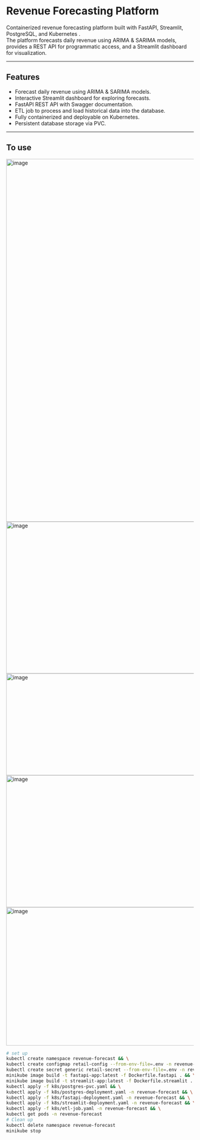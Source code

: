 # Revenue Forecasting Platform

Containerized revenue forecasting platform built with FastAPI, Streamlit, PostgreSQL, and Kubernetes .  
The platform forecasts daily revenue using ARIMA & SARIMA models, provides a REST API for programmatic access, and a Streamlit dashboard for visualization.

---

## Features

- Forecast daily revenue using ARIMA & SARIMA models.
- Interactive Streamlit dashboard for exploring forecasts.
- FastAPI REST API with Swagger documentation.
- ETL job to process and load historical data into the database.
- Fully containerized and deployable on Kubernetes.
- Persistent database storage via PVC.

---
## To use
<img width="1905" height="973" alt="image" src="https://github.com/user-attachments/assets/b0c245ee-33c4-4656-9f95-e0a6602d255b" />
<img width="760" height="407" alt="image" src="https://github.com/user-attachments/assets/0d5baf15-f99e-4199-ae70-670c17854d15" />
<img width="740" height="273" alt="image" src="https://github.com/user-attachments/assets/7a62853c-879e-4388-ae7b-cb9e24d5adeb" />
<img width="731" height="354" alt="image" src="https://github.com/user-attachments/assets/59558817-ea39-4a17-8dd3-ff05d1a20ec0" />
<img width="737" height="371" alt="image" src="https://github.com/user-attachments/assets/94caa49b-857e-4306-ba45-dc2ea0261f4b" />

```bash
# set up
kubectl create namespace revenue-forecast && \
kubectl create configmap retail-config --from-env-file=.env -n revenue-forecast && \
kubectl create secret generic retail-secret --from-env-file=.env -n revenue-forecast && \
minikube image build -t fastapi-app:latest -f Dockerfile.fastapi . && \
minikube image build -t streamlit-app:latest -f Dockerfile.streamlit . && \
kubectl apply -f k8s/postgres-pvc.yaml && \
kubectl apply -f k8s/postgres-deployment.yaml -n revenue-forecast && \
kubectl apply -f k8s/fastapi-deployment.yaml -n revenue-forecast && \
kubectl apply -f k8s/streamlit-deployment.yaml -n revenue-forecast && \
kubectl apply -f k8s/etl-job.yaml -n revenue-forecast && \
kubectl get pods -n revenue-forecast
# Clean up
kubectl delete namespace revenue-forecast
minikube stop
